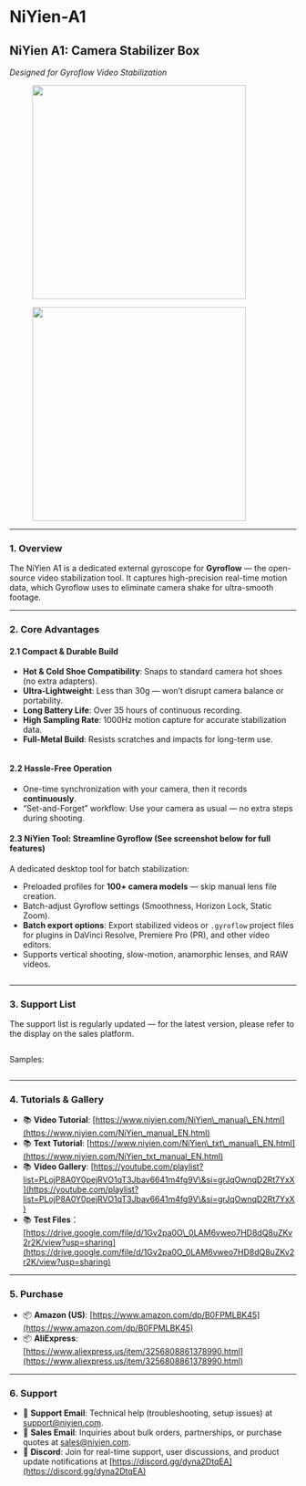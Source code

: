 # NiYien-A1

## NiYien A1: Camera Stabilizer Box

_Designed for Gyroflow Video Stabilization_

<div><figure><img src="../../.gitbook/assets/niyien_a1.png" alt="" width="375"><figcaption></figcaption></figure> <figure><img src="../../.gitbook/assets/niyien_a1_fpv.png" alt="" width="375"><figcaption></figcaption></figure></div>

***

### 1. Overview

The NiYien A1 is a dedicated external gyroscope for **Gyroflow** — the open-source video stabilization tool. It captures high-precision real-time motion data, which Gyroflow uses to eliminate camera shake for ultra-smooth footage.

***

### 2. Core Advantages

#### 2.1 Compact & Durable Build

* **Hot & Cold Shoe Compatibility**: Snaps to standard camera hot shoes (no extra adapters).
* **Ultra-Lightweight**: Less than 30g — won’t disrupt camera balance or portability.
* **Long Battery Life**: Over 35 hours of continuous recording.
* **High Sampling Rate**: 1000Hz motion capture for accurate stabilization data.
* **Full-Metal Build**: Resists scratches and impacts for long-term use.

<figure><img src="../../.gitbook/assets/niyien_advantages.png" alt=""><figcaption></figcaption></figure>

#### 2.2 Hassle-Free Operation

* One-time synchronization with your camera, then it records **continuously**.
* “Set-and-Forget” workflow: Use your camera as usual — no extra steps during shooting.

#### 2.3 NiYien Tool: Streamline Gyroflow (See screenshot below for full features)

A dedicated desktop tool for batch stabilization:

* Preloaded profiles for **100+ camera models** — skip manual lens file creation.
* Batch-adjust Gyroflow settings (Smoothness, Horizon Lock, Static Zoom).
* **Batch export options**: Export stabilized videos or `.gyroflow` project files for plugins in DaVinci Resolve, Premiere Pro (PR), and other video editors.
* Supports vertical shooting, slow-motion, anamorphic lenses, and RAW videos.

<figure><img src="../../.gitbook/assets/niyien_tool.png" alt=""><figcaption></figcaption></figure>

***

### 3. Support List

The support list is regularly updated — for the latest version, please refer to the display on the sales platform.

<figure><img src="../../.gitbook/assets/niyien_support_list.png" alt=""><figcaption></figcaption></figure>

Samples:

<figure><img src="../../.gitbook/assets/niyien_samples.png" alt=""><figcaption></figcaption></figure>

***

### 4. Tutorials & Gallery

* 📚 **Video Tutorial**: [https://www.niyien.com/NiYien\_manual\_EN.html](https://www.niyien.com/NiYien_manual_EN.html)
* 📚 **Text Tutorial**: [https://www.niyien.com/NiYien\_txt\_manual\_EN.html](https://www.niyien.com/NiYien_txt_manual_EN.html)
* 📚 **Video Gallery**: [https://youtube.com/playlist?list=PLojP8A0Y0pejRVO1qT3Jbav6641m4fg9V\&si=grJqOwnqD2Rt7YxX](https://youtube.com/playlist?list=PLojP8A0Y0pejRVO1qT3Jbav6641m4fg9V\&si=grJqOwnqD2Rt7YxX)
* 📚 **Test Files**：[https://drive.google.com/file/d/1Gv2pa0O\_0LAM6vweo7HD8dQ8uZKv2r2K/view?usp=sharing](https://drive.google.com/file/d/1Gv2pa0O_0LAM6vweo7HD8dQ8uZKv2r2K/view?usp=sharing)

***

### 5. Purchase

* 📦 **Amazon (US)**: [https://www.amazon.com/dp/B0FPMLBK45](https://www.amazon.com/dp/B0FPMLBK45)
* 📦 **AliExpress**: [https://www.aliexpress.us/item/3256808861378990.html](https://www.aliexpress.us/item/3256808861378990.html)

***

### 6. Support

* 📧 **Support Email**: Technical help (troubleshooting, setup issues) at support@niyien.com.
* 📧 **Sales Email**: Inquiries about bulk orders, partnerships, or purchase quotes at sales@niyien.com.
* 💬 **Discord**: Join for real-time support, user discussions, and product update notifications at [https://discord.gg/dyna2DtqEA](https://discord.gg/dyna2DtqEA)
